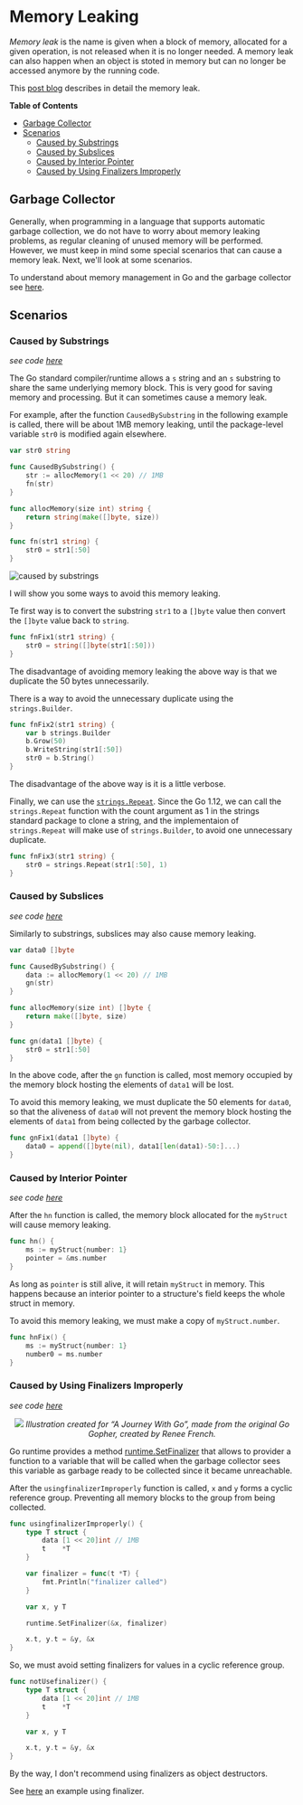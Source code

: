 # Memory Leaking

_Memory leak_ is the name is given when a block of memory, allocated for a given operation, is not released when it is no longer needed. A memory leak can also happen when an object is stoted in memory but can no longer be accessed anymore by the running code.

This [post blog](https://medium.com/dm03514-tech-blog/sre-debugging-simple-memory-leaks-in-go-e0a9e6d63d4d) describes in detail the memory leak.

**Table of Contents**

- [Garbage Collector](#garbage-collector)
- [Scenarios](#scenarios)
  - [Caused by Substrings](#caused-by-substrings)
  - [Caused by Subslices](#caused-by-Subslices)
  - [Caused by Interior Pointer](#caused-by-interior-pointer)
  - [Caused by Using Finalizers Improperly](#caused-by-using-finalizers-improperly)

## Garbage Collector

Generally, when programming in a language that supports automatic garbage collection, we do not have to worry about memory leaking problems, as regular cleaning of unused memory will be performed. However, we must keep in mind some special scenarios that can cause a memory leak. Next, we'll look at some scenarios.

To understand about memory management in Go and the garbage collector see [here](https://deepu.tech/memory-management-in-golang/).

## Scenarios

### Caused by Substrings
_see code [here](caused_by_substring.go)_

The Go standard compiler/runtime allows a `s` string and an `s` substring to share the same underlying memory block. This is very good for saving memory and processing. But it can sometimes cause a memory leak.

For example, after the function `CausedBySubstring` in the following example is called, there will be about 1MB memory leaking, until the package-level variable `str0` is modified again elsewhere.

```Go
var str0 string

func CausedBySubstring() {
	str := allocMemory(1 << 20) // 1MB
	fn(str)
}

func allocMemory(size int) string {
	return string(make([]byte, size))
}

func fn(str1 string) {
	str0 = str1[:50]
}
```

![caused by substrings](media/caused-by-string.gif)

I will show you some ways to avoid this memory leaking.

Te first way is to convert the substring `str1` to a `[]byte` value then convert the `[]byte` value back to `string`.

```Go
func fnFix1(str1 string) {
	str0 = string([]byte(str1[:50]))
}
```

The disadvantage of avoiding memory leaking the above way is that we duplicate the 50 bytes unnecessarily.


There is a way to avoid the unnecessary duplicate using the `strings.Builder`.

```Go
func fnFix2(str1 string) {
	var b strings.Builder
	b.Grow(50)
	b.WriteString(str1[:50])
	str0 = b.String()
}
```

The disadvantage of the above way is it is a little verbose.


Finally, we can use the [`strings.Repeat`](https://golang.org/pkg/strings/#Repeat). Since the Go 1.12, we can call the `strings.Repeat` function with the count argument as 1 in the strings standard package to clone a string, and the implementaion of `strings.Repeat` will make use of `strings.Builder`, to avoid one unnecessary duplicate.

```Go
func fnFix3(str1 string) {
	str0 = strings.Repeat(str1[:50], 1)
}
```

### Caused by Subslices
_see code [here](caused_by_subslices.go)_

Similarly to substrings, subslices may also cause memory leaking.

```Go
var data0 []byte

func CausedBySubstring() {
	data := allocMemory(1 << 20) // 1MB
	gn(str)
}

func allocMemory(size int) []byte {
	return make([]byte, size)
}

func gn(data1 []byte) {
	str0 = str1[:50]
}
```

In the above code, after the `gn` function is called, most memory occupied by the memory block hosting the elements of `data1` will be lost.


To avoid this memory leaking, we must duplicate the 50 elements for `data0`, so that the aliveness of `data0` will not prevent the memory block hosting the elements of `data1` from being collected by the garbage collector.

```Go
func gnFix1(data1 []byte) {
	data0 = append([]byte(nil), data1[len(data1)-50:]...)
}
```

### Caused by Interior Pointer
_see code [here](caused_by_interior_pointer.go)_

After the `hn` function is called, the memory block allocated for the `myStruct` will cause memory leaking.

```Go
func hn() {
	ms := myStruct{number: 1}
	pointer = &ms.number
}
```

As long as `pointer` is still alive, it will retain `myStruct` in memory. This happens because an interior pointer to a structure's field keeps the whole struct in memory.


To avoid this memory leaking, we must make a copy of `myStruct.number`.

```Go
func hnFix() {
	ms := myStruct{number: 1}
	number0 = ms.number
}
```

### Caused by Using Finalizers Improperly
_see code [here](caused_by_finalizers.go)_

<p align="center">
<img src="media/go-finalizer.png" />
<i>Illustration created for “A Journey With Go”, made from the original Go Gopher, created by Renee French.</i>
</p>

Go runtime provides a method [runtime.SetFinalizer](https://golang.org/pkg/runtime/#SetFinalizer) that allows to provider a function to a variable that will be called when the garbage collector sees this variable as garbage ready to be collected since it became unreachable.

After the `usingfinalizerImproperly` function is called, `x` and `y` forms a cyclic reference group. Preventing all memory blocks to the group from being collected.

```Go
func usingfinalizerImproperly() {
	type T struct {
		data [1 << 20]int // 1MB
		t    *T
	}

	var finalizer = func(t *T) {
		fmt.Println("finalizer called")
	}

	var x, y T

	runtime.SetFinalizer(&x, finalizer)

	x.t, y.t = &y, &x
}
```

So, we must avoid setting finalizers for values in a cyclic reference group.

```Go
func notUsefinalizer() {
	type T struct {
		data [1 << 20]int // 1MB
		t    *T
	}

	var x, y T

	x.t, y.t = &y, &x
}
```

By the way, I don't recommend using finalizers as object destructors.

See [here](https://play.golang.org/p/jWhRSPNvxJ) an example using finalizer.
